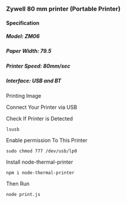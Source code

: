 ### Zywell 80 mm printer (Portable Printer)

<h4>Specification</h4>

<h5> Model: ZM06 </h5>
<h5> Paper Width: 79.5</h5>
<h5> Printer Speed: 80mm/sec</h5>
<h5> Interface: USB and BT</h5>

Printing Image

Connect Your Printer via USB

Check If Printer is Detected

```
lsusb
```

Enable permission To This Printer

```
sudo chmod 777 /dev/usb/lp0
```

Install node-thermal-printer

```
npm i node-thermal-printer
```

Then Run

```
node print.js
```
